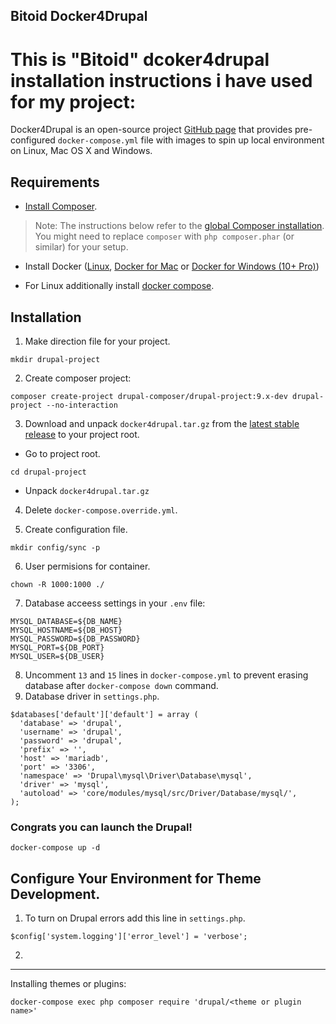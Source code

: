 ## Bitoid Docker4Drupal
# This is "Bitoid" dcoker4drupal installation instructions i have used for my project:

Docker4Drupal is an open-source project [GitHub page](https://github.com/wodby/docker4drupal) that provides pre-configured `docker-compose.yml` file with images to spin up local environment on Linux, Mac OS X and Windows.

## Requirements ##
* [Install Composer](https://getcomposer.org/doc/00-intro.md#installation-linux-unix-osx).

> Note: The instructions below refer to the [global Composer installation](https://getcomposer.org/doc/00-intro.md#globally).
You might need to replace `composer` with `php composer.phar` (or similar) for your setup.

* Install Docker ([Linux](https://docs.docker.com/engine/install/), [Docker for Mac](https://docs.docker.com/desktop/mac/) or [Docker for Windows (10+ Pro)](https://docs.docker.com/desktop/windows/))

* For Linux additionally install [docker compose](https://docs.docker.com/compose/install/).

## Installation ##

1. Make direction file for your project.
```
mkdir drupal-project
```

2. Create composer project:
```
composer create-project drupal-composer/drupal-project:9.x-dev drupal-project --no-interaction
```

3. Download and unpack `docker4drupal.tar.gz` from the [latest stable release](https://github.com/wodby/docker4drupal/releases) to your project root.
* Go to project root.
```
cd drupal-project
```
* Unpack `docker4drupal.tar.gz`

4. Delete `docker-compose.override.yml`.

5. Create configuration file.
```
mkdir config/sync -p
```

6. User permisions for container.
```
chown -R 1000:1000 ./
```

7. Database acceess settings in your `.env` file:
```
MYSQL_DATABASE=${DB_NAME}
MYSQL_HOSTNAME=${DB_HOST}
MYSQL_PASSWORD=${DB_PASSWORD}
MYSQL_PORT=${DB_PORT}
MYSQL_USER=${DB_USER}
```

8. Uncomment `13` and `15` lines in `docker-compose.yml` to prevent erasing database after `docker-compose down` command.
9. Database driver in `settings.php`.
```
$databases['default']['default'] = array (
  'database' => 'drupal',
  'username' => 'drupal',
  'password' => 'drupal',
  'prefix' => '',
  'host' => 'mariadb',
  'port' => '3306',
  'namespace' => 'Drupal\mysql\Driver\Database\mysql',
  'driver' => 'mysql',
  'autoload' => 'core/modules/mysql/src/Driver/Database/mysql/',
);
```
### Congrats you can launch the Drupal!
```
docker-compose up -d
```
## Configure Your Environment for Theme Development.

1. To turn on Drupal errors add this line in `settings.php`.
```
$config['system.logging']['error_level'] = 'verbose';
```
2. 


---------------------------------------------------------------------------------------------------------------------------------------------------------
Installing themes or plugins:
```
docker-compose exec php composer require 'drupal/<theme or plugin name>'
```




